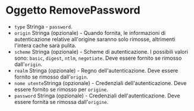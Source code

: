 # Oggetto RemovePassword

* `type` Stringa - `password`.
* `origin` Stringa (opzionale) - Quando fornita, le informazioni di autenticazione relative all'origine saranno solo rimosse, altrimenti l'intera cache sarà pulita.
* `scheme` Stringa (opzionale) - Scheme di autenticazione. I possibili valori sono: `basic`, `digest`, `ntlm`, `negotiate`. Deve essere fornito se rimosso dall'`origin`.
* `realm` Stringa (opzionale) - Regno dell'autenticazione. Deve essere fornito se rimosso dall'`origin`.
* `nome utente`Stringa (opzionale) - Credenziali dell'autenticazione. Deve essere fornito se rimosso per `origine`.
* `password` Stringa (opzionale) - Credenziali dell'autenticazione. Deve essere fornita se rimossa dall'`origine`.

